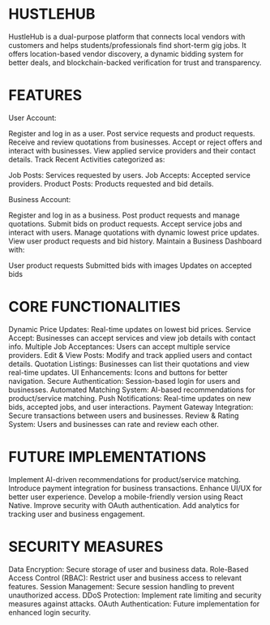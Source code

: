 # HUSTLEHUB
HustleHub is a dual-purpose platform that connects local vendors with customers and helps
students/professionals find short-term gig jobs. It offers location-based vendor discovery, a
dynamic bidding system for better deals, and blockchain-backed verification for trust and
transparency.
# FEATURES

User Account:

Register and log in as a user.
Post service requests and product requests.
Receive and review quotations from businesses.
Accept or reject offers and interact with businesses.
View applied service providers and their contact details.
Track Recent Activities categorized as:

Job Posts: Services requested by users.
Job Accepts: Accepted service providers.
Product Posts: Products requested and bid details.

Business Account:

Register and log in as a business.
Post product requests and manage quotations.
Submit bids on product requests.
Accept service jobs and interact with users.
Manage quotations with dynamic lowest price updates.
View user product requests and bid history.
Maintain a Business Dashboard with:

User product requests
Submitted bids with images
Updates on accepted bids

# CORE FUNCTIONALITIES

Dynamic Price Updates: Real-time updates on lowest bid prices.
Service Accept: Businesses can accept services and view job details with contact info.
Multiple Job Acceptances: Users can accept multiple service providers.
Edit & View Posts: Modify and track applied users and contact details.
Quotation Listings: Businesses can list their quotations and view real-time updates.
UI Enhancements: Icons and buttons for better navigation.
Secure Authentication: Session-based login for users and businesses.
Automated Matching System: AI-based recommendations for product/service matching.
Push Notifications: Real-time updates on new bids, accepted jobs, and user interactions.
Payment Gateway Integration: Secure transactions between users and businesses.
Review & Rating System: Users and businesses can rate and review each other.

# FUTURE IMPLEMENTATIONS

Implement AI-driven recommendations for product/service matching.
Introduce payment integration for business transactions.
Enhance UI/UX for better user experience.
Develop a mobile-friendly version using React Native.
Improve security with OAuth authentication.
Add analytics for tracking user and business engagement.

# SECURITY MEASURES

Data Encryption: Secure storage of user and business data.
Role-Based Access Control (RBAC): Restrict user and business access to relevant features.
Session Management: Secure session handling to prevent unauthorized access.
DDoS Protection: Implement rate limiting and security measures against attacks.
OAuth Authentication: Future implementation for enhanced login security.








